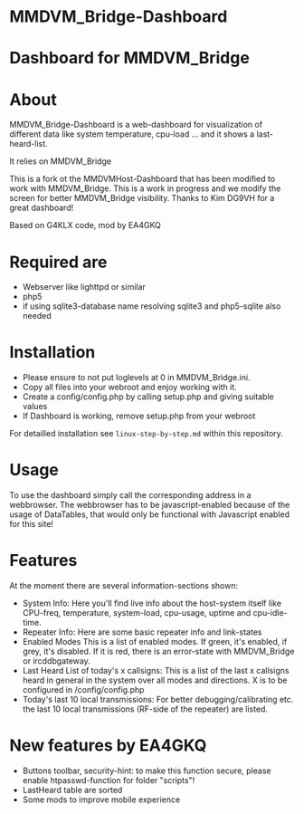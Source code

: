 # MMDVM_Bridge-Dashboard
Dashboard for MMDVM_Bridge
==================================

About
=====
MMDVM_Bridge-Dashboard is a web-dashboard for visualization of different data like
system temperature, cpu-load ... and it shows a last-heard-list.

It relies on MMDVM_Bridge 


This is a fork ot the MMDVMHost-Dashboard that has been modified to work with MMDVM_Bridge.
This is a work in progress and we modify the screen for better MMDVM_Bridge visibility.
Thanks to Kim DG9VH for a great dashboard!

Based on G4KLX code, mod by EA4GKQ

Required are
============
* Webserver like lighttpd or similar
* php5
* if using sqlite3-database name resolving sqlite3 and php5-sqlite also needed

Installation
============
* Please ensure to not put loglevels at 0 in MMDVM_Bridge.ini.
* Copy all files into your webroot and enjoy working with it.
* Create a config/config.php by calling setup.php and giving suitable values
* If Dashboard is working, remove setup.php from your webroot

For detailled installation see `linux-step-by-step.md` within this repository.

Usage
=====
To use the dashboard simply call the corresponding address in a webbrowser. The webbrowser has to be javascript-enabled because of the usage of DataTables, that would only be functional with Javascript enabled for this site!

Features
========
At the moment there are several information-sections shown:
* System Info: 
  Here you'll find live info about the host-system itself like CPU-freq, temperature, system-load, cpu-usage, uptime and cpu-idle-time.
* Repeater Info:
  Here are some basic repeater info and link-states
* Enabled Modes
  This is a list of enabled modes. If green, it's enabled, if grey, it's disabled. If it is red, there is an error-state with MMDVM_Bridge or ircddbgateway.
* Last Heard List of today's x callsigns:
  This is a list of the last x callsigns heard in general in the system over all modes and directions. X is to be configured in /config/config.php
* Today's last 10 local transmissions:
  For better debugging/calibrating etc. the last 10 local transmissions (RF-side of the repeater) are listed.

New features by EA4GKQ
======================
* Buttons toolbar, security-hint: to make this function secure, please enable htpasswd-function for folder "scripts"!
* LastHeard table are sorted 
* Some mods to improve mobile experience

